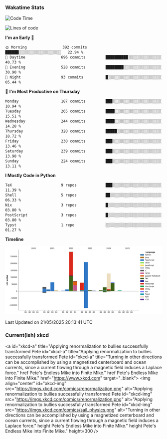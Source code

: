 ### Wakatime Stats
<!--START_SECTION:waka-->
![Code Time](http://img.shields.io/badge/Code%20Time-3%2C239%20hrs%2022%20mins-blue)

![Lines of code](https://img.shields.io/badge/From%20Hello%20World%20I%27ve%20Written-975.5%20thousand%20lines%20of%20code-blue)

**I'm an Early 🐤** 

```text
🌞 Morning                392 commits         ██████░░░░░░░░░░░░░░░░░░░   22.94 % 
🌆 Daytime                696 commits         ██████████░░░░░░░░░░░░░░░   40.73 % 
🌃 Evening                528 commits         ████████░░░░░░░░░░░░░░░░░   30.90 % 
🌙 Night                  93 commits          █░░░░░░░░░░░░░░░░░░░░░░░░   05.44 % 
```
📅 **I'm Most Productive on Thursday** 

```text
Monday                   187 commits         ███░░░░░░░░░░░░░░░░░░░░░░   10.94 % 
Tuesday                  265 commits         ████░░░░░░░░░░░░░░░░░░░░░   15.51 % 
Wednesday                244 commits         ████░░░░░░░░░░░░░░░░░░░░░   14.28 % 
Thursday                 320 commits         █████░░░░░░░░░░░░░░░░░░░░   18.72 % 
Friday                   230 commits         ███░░░░░░░░░░░░░░░░░░░░░░   13.46 % 
Saturday                 239 commits         ███░░░░░░░░░░░░░░░░░░░░░░   13.98 % 
Sunday                   224 commits         ███░░░░░░░░░░░░░░░░░░░░░░   13.11 % 
```


**I Mostly Code in Python** 

```text
TeX                      9 repos             ███░░░░░░░░░░░░░░░░░░░░░░   11.39 % 
Shell                    5 repos             ██░░░░░░░░░░░░░░░░░░░░░░░   06.33 % 
Nix                      3 repos             █░░░░░░░░░░░░░░░░░░░░░░░░   03.80 % 
PostScript               3 repos             █░░░░░░░░░░░░░░░░░░░░░░░░   03.80 % 
Typst                    1 repo              ░░░░░░░░░░░░░░░░░░░░░░░░░   01.27 % 
```



**Timeline**

![Lines of Code chart](https://raw.githubusercontent.com/joshuajeschek/joshuajeschek/main/assets/bar_graph.png)


 Last Updated on 21/05/2025 20:13:41 UTC
<!--END_SECTION:waka-->

### Current(ish) xkcd
<a id="xkcd-a" title="Applying renormalization to bullies successfully transformed Pete id="xkcd-a" title="Applying renormalization to bullies successfully transformed Pete id="xkcd-a" title="Turning in other directions can be accomplished by using a magnetized centerboard and ocean currents, since a current flowing through a magnetic field induces a Laplace force." href Pete's Endless Mike into Finite Mike." href Pete's Endless Mike into Finite Mike." href="https://www.xkcd.com" target="_blank">
        <img align="center" id="xkcd-img" src="https://imgs.xkcd.com/comics/renormalization.png" alt="Applying renormalization to bullies successfully transformed Pete id="xkcd-img" src="https://imgs.xkcd.com/comics/renormalization.png" alt="Applying renormalization to bullies successfully transformed Pete id="xkcd-img" src="https://imgs.xkcd.com/comics/sail_physics.png" alt="Turning in other directions can be accomplished by using a magnetized centerboard and ocean currents, since a current flowing through a magnetic field induces a Laplace force." height Pete's Endless Mike into Finite Mike." height Pete's Endless Mike into Finite Mike." height=300 />
</a>

